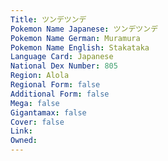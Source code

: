 ```yaml
---
﻿Title: ツンデツンデ
Pokemon Name Japanese: ツンデツンデ
Pokemon Name German: Muramura
Pokemon Name English: Stakataka
Language Card: Japanese
National Dex Number: 805
Region: Alola
Regional Form: false
Additional Form: false
Mega: false
Gigantamax: false
Cover: false
Link: 
Owned: 
---
```

